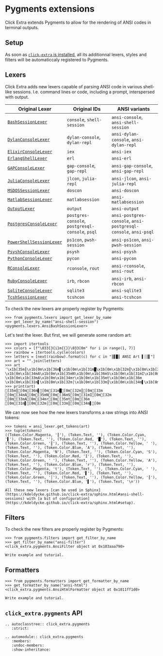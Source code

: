 # Pygments extensions

Click Extra extends Pygments to allow for the rendering of ANSI codes in terminal outputs.

## Setup

As soon as [`click-extra` is installed](install.md), all its additionnal lexers, styles and filters will be automaticcaly registered to Pygments.

## Lexers

Click Extra adds new lexers capable of parsing ANSI code in various shell-like sessions. I.e. command lines or code, including a prompt, interspersed with output.

<!-- lexer-table-start -->

| Original Lexer                                                                                             | Original IDs                                     | ANSI variants                                                   |
| ---------------------------------------------------------------------------------------------------------- | ------------------------------------------------ | --------------------------------------------------------------- |
| [`BashSessionLexer`](https://pygments.org/docs/lexers/#pygments.lexers.shell.BashSessionLexer)             | `console`, `shell-session`                       | `ansi-console`, `ansi-shell-session`                            |
| [`DylanConsoleLexer`](https://pygments.org/docs/lexers/#pygments.lexers.dylan.DylanConsoleLexer)           | `dylan-console`, `dylan-repl`                    | `ansi-dylan-console`, `ansi-dylan-repl`                         |
| [`ElixirConsoleLexer`](https://pygments.org/docs/lexers/#pygments.lexers.erlang.ElixirConsoleLexer)        | `iex`                                            | `ansi-iex`                                                      |
| [`ErlangShellLexer`](https://pygments.org/docs/lexers/#pygments.lexers.erlang.ErlangShellLexer)            | `erl`                                            | `ansi-erl`                                                      |
| [`GAPConsoleLexer`](https://pygments.org/docs/lexers/#pygments.lexers.algebra.GAPConsoleLexer)             | `gap-console`, `gap-repl`                        | `ansi-gap-console`, `ansi-gap-repl`                             |
| [`JuliaConsoleLexer`](https://pygments.org/docs/lexers/#pygments.lexers.julia.JuliaConsoleLexer)           | `jlcon`, `julia-repl`                            | `ansi-jlcon`, `ansi-julia-repl`                                 |
| [`MSDOSSessionLexer`](https://pygments.org/docs/lexers/#pygments.lexers.shell.MSDOSSessionLexer)           | `doscon`                                         | `ansi-doscon`                                                   |
| [`MatlabSessionLexer`](https://pygments.org/docs/lexers/#pygments.lexers.matlab.MatlabSessionLexer)        | `matlabsession`                                  | `ansi-matlabsession`                                            |
| [`OutputLexer`](https://pygments.org/docs/lexers/#pygments.lexers.special.OutputLexer)                     | `output`                                         | `ansi-output`                                                   |
| [`PostgresConsoleLexer`](https://pygments.org/docs/lexers/#pygments.lexers.sql.PostgresConsoleLexer)       | `postgres-console`, `postgresql-console`, `psql` | `ansi-postgres-console`, `ansi-postgresql-console`, `ansi-psql` |
| [`PowerShellSessionLexer`](https://pygments.org/docs/lexers/#pygments.lexers.shell.PowerShellSessionLexer) | `ps1con`, `pwsh-session`                         | `ansi-ps1con`, `ansi-pwsh-session`                              |
| [`PsyshConsoleLexer`](https://pygments.org/docs/lexers/#pygments.lexers.php.PsyshConsoleLexer)             | `psysh`                                          | `ansi-psysh`                                                    |
| [`PythonConsoleLexer`](https://pygments.org/docs/lexers/#pygments.lexers.python.PythonConsoleLexer)        | `pycon`                                          | `ansi-pycon`                                                    |
| [`RConsoleLexer`](https://pygments.org/docs/lexers/#pygments.lexers.r.RConsoleLexer)                       | `rconsole`, `rout`                               | `ansi-rconsole`, `ansi-rout`                                    |
| [`RubyConsoleLexer`](https://pygments.org/docs/lexers/#pygments.lexers.ruby.RubyConsoleLexer)              | `irb`, `rbcon`                                   | `ansi-irb`, `ansi-rbcon`                                        |
| [`SqliteConsoleLexer`](https://pygments.org/docs/lexers/#pygments.lexers.sql.SqliteConsoleLexer)           | `sqlite3`                                        | `ansi-sqlite3`                                                  |
| [`TcshSessionLexer`](https://pygments.org/docs/lexers/#pygments.lexers.shell.TcshSessionLexer)             | `tcshcon`                                        | `ansi-tcshcon`                                                  |

<!-- lexer-table-end -->

To check the new lexers are properly register by Pygments:

```ansi-pycon
>>> from pygments.lexers import get_lexer_by_name
>>> get_lexer_by_name("ansi-shell-session")
<pygments.lexers.AnsiBashSessionLexer>
```

Let's test the lexer. But first, we will generate some random art:

```ansi-pycon
>>> import itertools
>>> colors = [f"\033[3{i}m{{}}\033[0m" for i in range(1, 7)]
>>> rainbow = itertools.cycle(colors)
>>> letters = [next(rainbow).format(c) for c in "║▌█║ ANSI Art ▌│║▌"]
>>> art = "".join(letters)
>>> art
'\x1b[35m║\x1b[0m\x1b[36m▌\x1b[0m\x1b[31m█\x1b[0m\x1b[32m║\x1b[0m\x1b[33m \x1b[0m\x1b[34mA\x1b[0m\x1b[35mN\x1b[0m\x1b[36mS\x1b[0m\x1b[31mI\x1b[0m\x1b[32m \x1b[0m\x1b[33mA\x1b[0m\x1b[34mr\x1b[0m\x1b[35mt\x1b[0m\x1b[36m \x1b[0m\x1b[31m▌\x1b[0m\x1b[32m│\x1b[0m\x1b[33m║\x1b[0m\x1b[34m▌\x1b[0m'
>>> print(art)
[35m║[0m[36m▌[0m[31m█[0m[32m║[0m[33m [0m[34mA[0m[35mN[0m[36mS[0m[31mI[0m[32m [0m[33mA[0m[34mr[0m[35mt[0m[36m [0m[31m▌[0m[32m│[0m[33m║[0m[34m▌[0m
```

We can now see how the new lexers transforms a raw strings into ANSI tokens:

```ansi-pycon
>>> tokens = ansi_lexer.get_tokens(art)
>>> tuple(tokens)
((Token.Color.Magenta, '║'), (Token.Text, ''), (Token.Color.Cyan, '▌'), (Token.Text, ''), (Token.Color.Red, '█'), (Token.Text, ''), (Token.Color.Green, '║'), (Token.Text, ''), (Token.Color.Yellow, ' '), (Token.Text, ''), (Token.Color.Blue, 'A'), (Token.Text, ''), (Token.Color.Magenta, 'N'), (Token.Text, ''), (Token.Color.Cyan, 'S'), (Token.Text, ''), (Token.Color.Red, 'I'), (Token.Text, ''), (Token.Color.Green, ' '), (Token.Text, ''), (Token.Color.Yellow, 'A'), (Token.Text, ''), (Token.Color.Blue, 'r'), (Token.Text, ''), (Token.Color.Magenta, 't'), (Token.Text, ''), (Token.Color.Cyan, ' '), (Token.Text, ''), (Token.Color.Red, '▌'), (Token.Text, ''), (Token.Color.Green, '│'), (Token.Text, ''), (Token.Color.Yellow, '║'), (Token.Text, ''), (Token.Color.Blue, '▌'), (Token.Text, '\n'))
```

```{seealso}
All these new lexers [can be used in Sphinx](https://kdeldycke.github.io/click-extra/sphinx.html#ansi-shell-sessions) with [a bit of configuration](https://kdeldycke.github.io/click-extra/sphinx.html#setup).
```

## Filters

To check the new filters are properly register by Pygments:

```ansi-pycon
>>> from pygments.filters import get_filter_by_name
>>> get_filter_by_name("ansi-filter")
<click_extra.pygments.AnsiFilter object at 0x103aaa790>
```

```{todo}
Write example and tutorial.
```

## Formatters

```ansi-pycon
>>> from pygments.formatters import get_formatter_by_name
>>> get_formatter_by_name("ansi-html")
<click_extra.pygments.AnsiHtmlFormatter object at 0x1011ff1d0>
```

```{todo}
Write example and tutorial.
```

## `click_extra.pygments` API

```{eval-rst}
.. autoclasstree:: click_extra.pygments
   :strict:
```

```{eval-rst}
.. automodule:: click_extra.pygments
   :members:
   :undoc-members:
   :show-inheritance:
```
